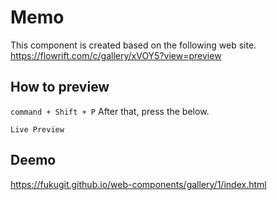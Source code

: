 # Memo
This component is created based on the following web site.  
https://flowrift.com/c/gallery/xVOY5?view=preview

## How to preview
```command + Shift + P```
After that, press the below.

```Live Preview```

## Deemo
https://fukugit.github.io/web-components/gallery/1/index.html
